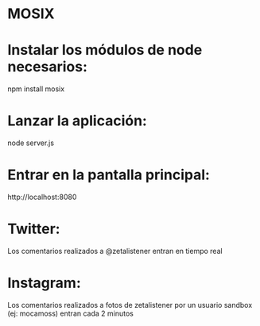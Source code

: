 # MOSIX

# Instalar los módulos de node necesarios:
npm install mosix

# Lanzar la aplicación:
node server.js

# Entrar en la pantalla principal:
http://localhost:8080

# Twitter:
Los comentarios realizados a @zetalistener entran en tiempo real

# Instagram:
Los comentarios realizados a fotos de zetalistener por un usuario sandbox (ej: mocamoss) entran cada 2 minutos
